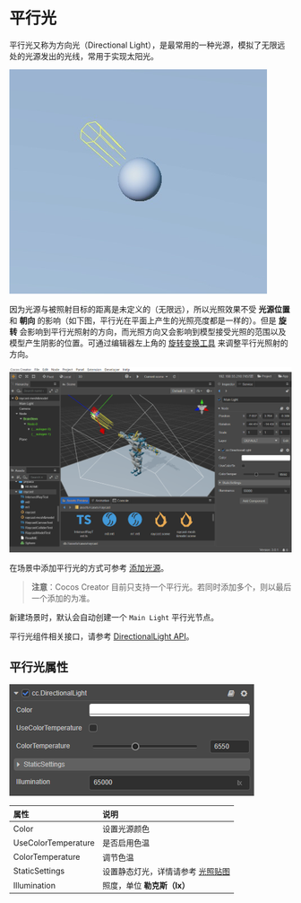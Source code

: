 # 平行光

平行光又称为方向光（Directional Light），是最常用的一种光源，模拟了无限远处的光源发出的光线，常用于实现太阳光。

![image](dirlights/dir-light.jpg)

因为光源与被照射目标的距离是未定义的（无限远），所以光照效果不受 **光源位置** 和 **朝向** 的影响（如下图，平行光在平面上产生的光照亮度都是一样的）。但是 **旋转** 会影响到平行光照射的方向，而光照方向又会影响到模型接受光照的范围以及模型产生阴影的位置。可通过编辑器左上角的 [旋转变换工具](../../../../editor/toolbar/index.md#%E6%97%8B%E8%BD%AC%E5%8F%98%E6%8D%A2%E5%B7%A5%E5%85%B7) 来调整平行光照射的方向。

![image](dirlights/dir-light-scene.jpg)

在场景中添加平行光的方式可参考 [添加光源](index.md)。

> **注意**：Cocos Creator 目前只支持一个平行光。若同时添加多个，则以最后一个添加的为准。

新建场景时，默认会自动创建一个 `Main Light` 平行光节点。

平行光组件相关接口，请参考 [DirectionalLight API](%__APIDOC__%/zh/classes/component_light.directionallight.html)。

## 平行光属性

![image](dirlights/dir-light-prop.png)

| 属性 | 说明 |
| :------ | :-- |
| Color | 设置光源颜色 |
| UseColorTemperature | 是否启用色温 |
| ColorTemperature | 调节色温 |
| StaticSettings | 设置静态灯光，详情请参考 [光照贴图](../lightmap.md) |
| Illumination | 照度，单位 **勒克斯（lx）** |
